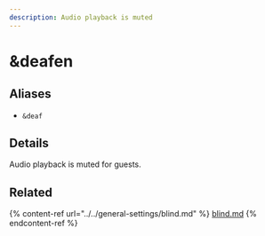 ```yaml
---
description: Audio playback is muted
---
```


# \&deafen

## Aliases

* `&deaf`

## Details

Audio playback is muted for guests.

## Related

{% content-ref url="../../general-settings/blind.md" %}
[blind.md](../../general-settings/blind.md)
{% endcontent-ref %}
